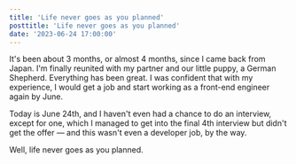 ```yaml
---
title: 'Life never goes as you planned'
posttitle: 'Life never goes as you planned'
date: '2023-06-24 17:00:00'
---
```


It's been about 3 months, or almost 4 months, since I came back from Japan.
I'm finally reunited with my partner and our little puppy, a German Shepherd. Everything has been great. I was confident that with my experience, I would get a job and start working as a front-end engineer again by June.

Today is June 24th, and I haven't even had a chance to do an interview,
except for one, which I managed to get into the final 4th interview but didn't get the
offer — and this wasn't even a developer job, by the way.

Well, life never goes as you planned.

